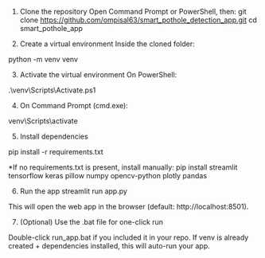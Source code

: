 1. Clone the repository
Open Command Prompt or PowerShell, then:
git clone https://github.com/ompisal63/smart_pothole_detection_app.git
cd smart_pothole_app

2. Create a virtual environment
Inside the cloned folder:

python -m venv venv

3. Activate the virtual environment
On PowerShell:

.\venv\Scripts\Activate.ps1


4. On Command Prompt (cmd.exe):

venv\Scripts\activate

5. Install dependencies

pip install -r requirements.txt


*If no requirements.txt is present, install manually: pip install streamlit tensorflow keras pillow numpy opencv-python plotly pandas

6. Run the app
streamlit run app.py


This will open the web app in the browser (default: http://localhost:8501).

7. (Optional) Use the .bat file for one-click run

Double-click run_app.bat if you included it in your repo.
If venv is already created + dependencies installed, this will auto-run your app.
